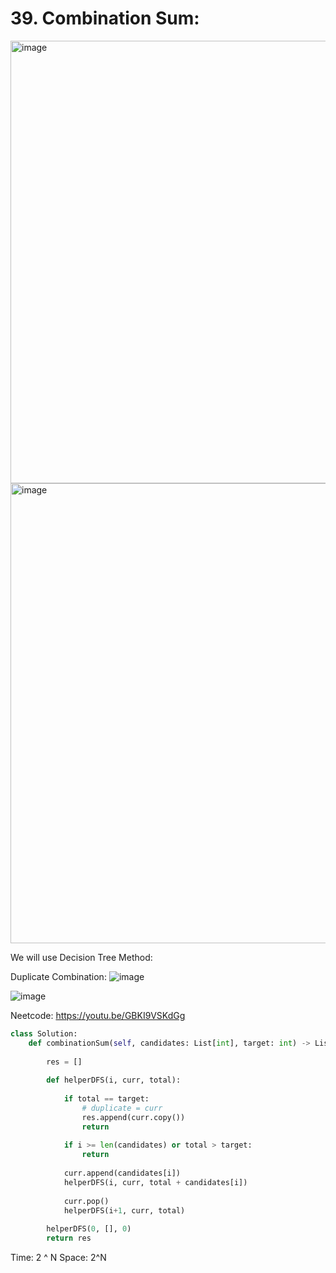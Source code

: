 # 39. Combination Sum:

<img width="708" alt="image" src="https://user-images.githubusercontent.com/35987583/168560837-a1fae7d6-b863-41a5-98b2-46fb2f8b3ed8.png">
<img width="736" alt="image" src="https://user-images.githubusercontent.com/35987583/168560876-28e885de-1bae-4b48-ad92-e9910ebb536e.png">


We will use Decision Tree Method:

Duplicate Combination:
![image](https://user-images.githubusercontent.com/35987583/168563614-74b89ec6-5138-4c53-935e-e05186927db1.png)

![image](https://user-images.githubusercontent.com/35987583/168564869-7aa581dc-0d14-44cd-8d9f-97b14133a0a3.png)

Neetcode: https://youtu.be/GBKI9VSKdGg

```python
class Solution:
    def combinationSum(self, candidates: List[int], target: int) -> List[List[int]]:
        
        res = []
        
        def helperDFS(i, curr, total):
            
            if total == target:
                # duplicate = curr
                res.append(curr.copy())
                return
            
            if i >= len(candidates) or total > target:
                return
            
            curr.append(candidates[i])
            helperDFS(i, curr, total + candidates[i])
            
            curr.pop()
            helperDFS(i+1, curr, total)
            
        helperDFS(0, [], 0)
        return res
```

Time: 2 ^ N
Space: 2^N
